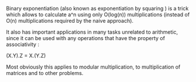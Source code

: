 Binary exponentiation (also known as exponentiation by squaring ) is a trick which allows to calculate a^n using only O(log(n)) multiplications (instead of O(n) multiplications required by the naive approach).

It also has important applications in many tasks unrelated to arithmetic, since it can be used with any operations that have the property of associativity : 

(X.Y).Z = X.(Y.Z)

Most obviously this applies to modular multiplication, to multiplication of matrices and to other problems.